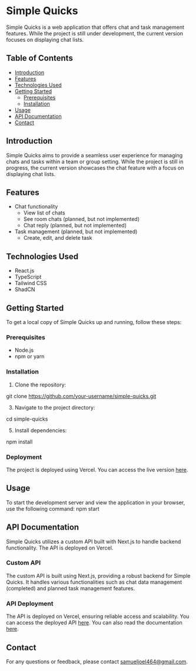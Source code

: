 # Simple Quicks

Simple Quicks is a web application that offers chat and task management features. While the project is still under development, the current version focuses on displaying chat lists.

## Table of Contents

- [Introduction](#introduction)
- [Features](#features)
- [Technologies Used](#technologies-used)
- [Getting Started](#getting-started)
  - [Prerequisites](#prerequisites)
  - [Installation](#installation)
- [Usage](#usage)
- [API Documentation](#api-documentation)
- [Contact](#contact)

## Introduction

Simple Quicks aims to provide a seamless user experience for managing chats and tasks within a team or group setting. While the project is still in progress, the current version showcases the chat feature with a focus on displaying chat lists.

## Features

- Chat functionality
  - View list of chats
  - See room chats (planned, but not implemented)
  - Chat reply (planned, but not implemented)
- Task management (planned, but not implemented)
  - Create, edit, and delete task

## Technologies Used

- React.js
- TypeScript
- Tailwind CSS
- ShadCN

## Getting Started

To get a local copy of Simple Quicks up and running, follow these steps:

### Prerequisites

- Node.js
- npm or yarn

### Installation

1. Clone the repository:

git clone https://github.com/your-username/simple-quicks.git

3. Navigate to the project directory:
   
cd simple-quicks

5. Install dependencies:
   
npm install
  
### Deployment

The project is deployed using Vercel. You can access the live version [here](https://simpul-tech-samuel-joel.vercel.app/). 
  
## Usage

To start the development server and view the application in your browser, use the following command:
npm start

## API Documentation

Simple Quicks utilizes a custom API built with Next.js to handle backend functionality. The API is deployed on Vercel.

### Custom API

The custom API is built using Next.js, providing a robust backend for Simple Quicks. It handles various functionalities such as chat data management (completed) and planned task management features.

### API Deployment

The API is deployed on Vercel, ensuring reliable access and scalability. You can access the deployed API [here](https://samuel-simple-quicks.vercel.app/). You can also read the documentation [here](https://github.com/LemKimia/Samuel_Simple_Quicks).


## Contact

For any questions or feedback, please contact [samueljoel464@gmail.com](samueljoel464@gmail.com).
